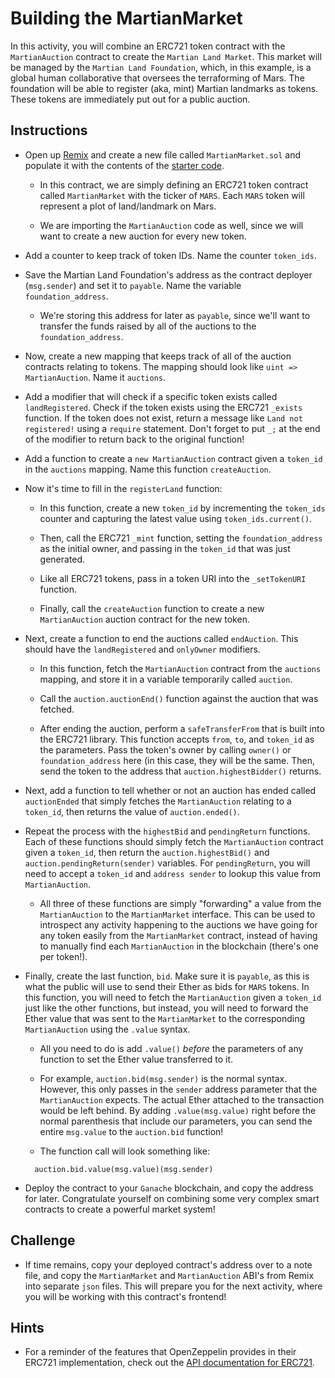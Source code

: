 # Building the MartianMarket

In this activity, you will combine an ERC721 token contract with the `MartianAuction` contract to create the `Martian Land Market`. This market will be managed by the `Martian Land Foundation`, which, in this example, is a global human collaborative that oversees the terraforming of Mars. The foundation will be able to register (aka, mint) Martian landmarks as tokens. These tokens are immediately put out for a public auction.

## Instructions

* Open up [Remix](https://remix.ethereum.org) and create a new file called `MartianMarket.sol` and populate it with the contents of the [starter code](Unsolved/MartianMarket.sol).

  * In this contract, we are simply defining an ERC721 token contract called `MartianMarket` with the ticker of `MARS`. Each `MARS` token will represent a plot of land/landmark on Mars.

  * We are importing the `MartianAuction` code as well, since we will want to create a new auction for every new token.

* Add a counter to keep track of token IDs. Name the counter `token_ids`.

* Save the Martian Land Foundation's address as the contract deployer (`msg.sender`) and set it to `payable`. Name the variable `foundation_address`.

  * We're storing this address for later as `payable`, since we'll want to transfer the funds raised by all of the auctions to the `foundation_address`.

* Now, create a new mapping that keeps track of all of the auction contracts relating to tokens. The mapping should look like `uint => MartianAuction`. Name it `auctions`.

* Add a modifier that will check if a specific token exists called `landRegistered`. Check if the token exists using the ERC721 `_exists` function. If the token does not exist, return a message like `Land not registered!` using a `require` statement. Don't forget to put `_;` at the end of the modifier to return back to the original function!

* Add a function to create a `new MartianAuction` contract given a `token_id` in the `auctions` mapping. Name this function `createAuction`.

* Now it's time to fill in the `registerLand` function:

  * In this function, create a new `token_id` by incrementing the `token_ids` counter and capturing the latest value using `token_ids.current()`.

  * Then, call the ERC721 `_mint` function, setting the `foundation_address` as the initial owner, and passing in the `token_id` that was just generated.

  * Like all ERC721 tokens, pass in a token URI into the `_setTokenURI` function.

  * Finally, call the `createAuction` function to create a new `MartianAuction` auction contract for the new token.

* Next, create a function to end the auctions called `endAuction`. This should have the `landRegistered` and `onlyOwner` modifiers.

  * In this function, fetch the `MartianAuction` contract from the `auctions` mapping, and store it in a variable temporarily called `auction`.

  * Call the `auction.auctionEnd()` function against the auction that was fetched.

  * After ending the auction, perform a `safeTransferFrom` that is built into the ERC721 library. This function accepts `from`, `to`, and `token_id` as the parameters. Pass the token's owner by calling `owner()` or `foundation_address` here (in this case, they will be the same. Then, send the token to the address that `auction.highestBidder()` returns.

* Next, add a function to tell whether or not an auction has ended called `auctionEnded` that simply fetches the `MartianAuction` relating to a `token_id`, then returns the value of `auction.ended()`.

* Repeat the process with the `highestBid` and `pendingReturn` functions. Each of these functions should simply fetch the `MartianAuction` contract given a `token_id`, then return the `auction.highestBid()` and `auction.pendingReturn(sender)` variables. For `pendingReturn`, you will need to accept a `token_id` and `address sender` to lookup this value from `MartianAuction`.

  * All three of these functions are simply "forwarding" a value from the `MartianAuction` to the `MartianMarket` interface. This can be used to introspect any activity happening to the auctions we have going for any token easily from the `MartianMarket` contract, instead of having to manually find each `MartianAuction` in the blockchain (there's one per token!).

* Finally, create the last function, `bid`. Make sure it is `payable`, as this is what the public will use to send their Ether as bids for `MARS` tokens. In this function, you will need to fetch the `MartianAuction` given a `token_id` just like the other functions, but instead, you will need to forward the Ether value that was sent to the `MartianMarket` to the corresponding `MartianAuction` using the `.value` syntax.

  * All you need to do is add `.value()` *before* the parameters of any function to set the Ether value transferred to it.

  * For example, `auction.bid(msg.sender)` is the normal syntax. However, this only passes in the `sender` address parameter that the `MartianAuction` expects. The actual Ether attached to the transaction would be left behind. By adding `.value(msg.value)` right before the normal parenthesis that include our parameters, you can send the entire `msg.value` to the `auction.bid` function!

  * The function call will look something like:

  ```solidity
    auction.bid.value(msg.value)(msg.sender)
  ```

* Deploy the contract to your `Ganache` blockchain, and copy the address for later. Congratulate yourself on combining some very complex smart contracts to create a powerful market system!

## Challenge

* If time remains, copy your deployed contract's address over to a note file, and copy the `MartianMarket` and `MartianAuction` ABI's from Remix into separate `json` files. This will prepare you for the next activity, where you will be working with this contract's frontend!

## Hints

* For a reminder of the features that OpenZeppelin provides in their ERC721 implementation, check out the [API documentation for ERC721](https://docs.openzeppelin.com/contracts/2.x/api/token/erc721).
